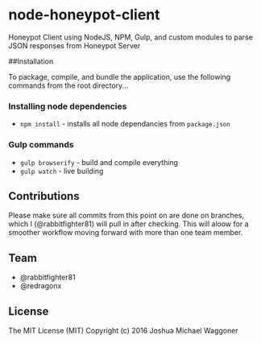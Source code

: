 # node-honeypot-client
Honeypot Client using NodeJS, NPM, Gulp, and custom modules to parse JSON responses from Honeypot Server

##Installation

To package, compile, and bundle the application, use the following commands from the root directory...

### Installing node dependencies
* `npm install` - installs all node dependancies from `package.json`

### Gulp commands
* `gulp browserify` - build and compile everything
* `gulp watch` - live building

## Contributions
Please make sure all commits from this point on are done on branches, which I (@rabbitfighter81) will pull in after checking. This will aloow for a smoother workflow moving forward with more than one team member.

## Team
* @rabbitfighter81
* @redragonx

## License
The MIT License (MIT)
Copyright (c) 2016 Joshua Michael Waggoner
